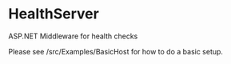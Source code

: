 # HealthServer
ASP.NET Middleware for health checks

Please see /src/Examples/BasicHost for how to do a basic setup.



